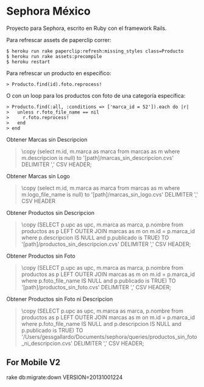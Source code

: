 Sephora México
==============

Proyecto para Sephora, escrito en Ruby con el framework Rails.

Para refrescar assets de paperclip correr:

    $ heroku run rake paperclip:refresh:missing_styles class=Producto
    $ heroku run rake assets:precompile
    $ heroku restart

Para refrescar un producto en específico:

    > Producto.find(id).foto.reprocess!

O con un loop para los productos con foto de una categoría específica:

    > Producto.find(:all, :conditions => ['marca_id = 52']).each do |r|
    >   unless r.foto_file_name == nil
    >     r.foto.reprocess!
    >   end
    > end




Obtener Marcas sin Descripcion
> \copy (select m.id, m.marca as marca from marcas as m where m.descripcion is null) to  '[path]/marcas_sin_descripcion.cvs' DELIMITER ',' CSV HEADER;

Obtener Marcas sin Logo
> \copy (select m.id, m.marca as marca from marcas as m where m.logo_file_name is null) to  '[path]/marcas_sin_logo.cvs' DELIMITER ',' CSV HEADER

Obtener Productos sin Descripcion
> \copy (SELECT p.upc as upc, m.marca as marca, p.nombre from productos as p LEFT OUTER JOIN marcas as m on m.id = p.marca_id where p.descripcion IS NULL and p.publicado is TRUE) TO '[path]/productos_sin_descripcion.cvs' DELIMITER ',' CSV HEADER;

Obtener Productos sin Foto
> \copy (SELECT p.upc as upc, m.marca as marca, p.nombre from productos as p LEFT OUTER JOIN marcas as m on m.id = p.marca_id where p.foto_file_name IS NULL and p.publicado is TRUE) TO '[path]/productos_sin_foto.cvs' DELIMITER ',' CSV HEADER;

Obtener Productos sin Foto ni Descripcion

> \copy (SELECT p.upc as upc, m.marca as marca, p.nombre from productos as p LEFT OUTER JOIN marcas as m on m.id = p.marca_id where p.foto_file_name IS NULL and p.descripcion IS NULL and p.publicado is TRUE) TO '/Users/gessgallardo/Documents/sephora/queries/productos_sin_foto_ni_descripcion.cvs' DELIMITER ',' CSV HEADER;


## For Mobile V2
 
 rake db:migrate:down VERSION=20131001224